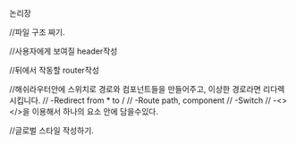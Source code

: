 논리장

//파일 구조 짜기.

//사용자에게 보여질 header작성

//뒤에서 작동할 router작성

//해쉬라우터안에 스위치로 경로와 컴포넌트들을 만들어주고, 이상한 경로라면 리다렉 시킵니다.
// -Redirect from \* to /
// -Route path, component
// -Switch
// -<> </>을 이용해서 하나의 요소 안에 담을수있다.

//글로벌 스타일 작성하기.
